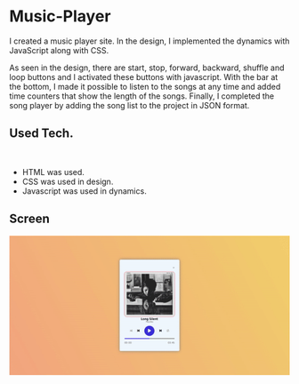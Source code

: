 # Music-Player

I created a music player site. In the design, I implemented the dynamics with JavaScript along with CSS.<br>

As seen in the design, there are start, stop, forward, backward, shuffle and loop buttons and I activated these buttons with javascript.
With the bar at the bottom, I made it possible to listen to the songs at any time and added time counters that show the length of the songs.
Finally, I completed the song player by adding the song list to the project in JSON format.

<h2>Used Tech.</h2><br>
<ul>
  <li>HTML was used.</li>
  <li>CSS was used in design.</li>
  <li>Javascript was used in dynamics.</li>
</ul>
<h2>Screen</h2>

![](music-player.gif)
